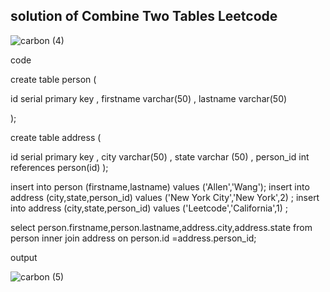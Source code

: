 ## solution of Combine Two Tables Leetcode

![carbon (4)](https://user-images.githubusercontent.com/64088888/181497071-c437def7-14a8-4771-8999-50d76b8eac9f.svg)

code

create table person (

id serial primary key ,
    firstname varchar(50)
    , lastname varchar(50)

);

create table address (

id serial primary key ,
    city varchar(50) ,
    state varchar (50) ,
    person_id int references person(id)
);

insert into person (firstname,lastname) values ('Allen','Wang');
insert into address (city,state,person_id) values ('New York City','New York',2) ;
insert into address (city,state,person_id) values ('Leetcode','California',1) ;

select person.firstname,person.lastname,address.city,address.state 
from person 
inner join address 
on 
person.id =address.person_id;


output

![carbon (5)](https://user-images.githubusercontent.com/64088888/181497043-2d4bfaca-e3e9-40bc-883e-be192ce8f6b5.svg)

